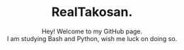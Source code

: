<div align="center">
  <h1>RealTakosan.</h1>
  Hey! Welcome to my GitHub page. <br>
  I am studying Bash and Python, wish me luck on doing so.
</div>
